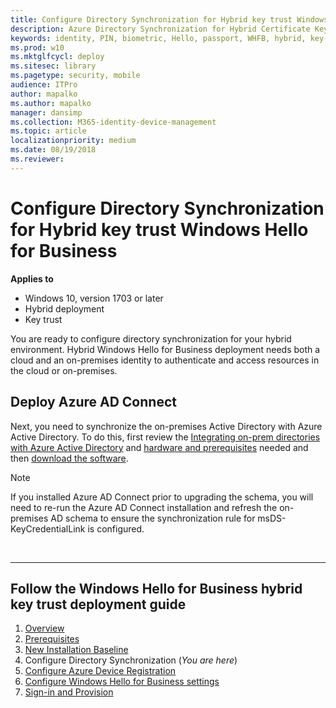 ```yaml
---
title: Configure Directory Synchronization for Hybrid key trust Windows Hello for Business
description: Azure Directory Synchronization for Hybrid Certificate Key Deployment (Windows Hello for Business)
keywords: identity, PIN, biometric, Hello, passport, WHFB, hybrid, key-trust, directory, synchronization, AADConnect
ms.prod: w10
ms.mktglfcycl: deploy
ms.sitesec: library
ms.pagetype: security, mobile
audience: ITPro
author: mapalko
ms.author: mapalko
manager: dansimp
ms.collection: M365-identity-device-management
ms.topic: article
localizationpriority: medium
ms.date: 08/19/2018
ms.reviewer: 
---
```

# Configure Directory Synchronization for Hybrid key trust Windows Hello for Business

**Applies to**
-  Windows 10, version 1703 or later
-  Hybrid deployment
-  Key trust

 
You are ready to configure directory synchronization for your hybrid environment. Hybrid Windows Hello for Business deployment needs both a cloud and an on-premises identity to authenticate and access resources in the cloud or on-premises.    

## Deploy Azure AD Connect
Next, you need to synchronize the on-premises Active Directory with Azure Active Directory.  To do this, first review the [Integrating on-prem directories with Azure Active Directory](/azure/active-directory/connect/active-directory-aadconnect) and [hardware and prerequisites](/azure/active-directory/connect/active-directory-aadconnect-prerequisites) needed and then [download the software](https://go.microsoft.com/fwlink/?LinkId=615771).


> [!NOTE]
> If you installed Azure AD Connect prior to upgrading the schema, you will need to re-run the Azure AD Connect installation and refresh the on-premises AD schema to ensure the synchronization rule for msDS-KeyCredentialLink is configured.

<br>

<hr>

## Follow the Windows Hello for Business hybrid key trust deployment guide
1. [Overview](hello-hybrid-key-trust.md)
2. [Prerequisites](hello-hybrid-key-trust-prereqs.md)
3. [New Installation Baseline](hello-hybrid-key-new-install.md)
4. Configure Directory Synchronization (*You are here*)
5. [Configure Azure Device Registration](hello-hybrid-key-trust-devreg.md)
6. [Configure Windows Hello for Business settings](hello-hybrid-key-whfb-settings.md)
7. [Sign-in and Provision](hello-hybrid-key-whfb-provision.md)